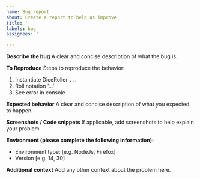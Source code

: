 ```yaml
---
name: Bug report
about: Create a report to help us improve
title: ''
labels: bug
assignees: ''

---
```


**Describe the bug**
A clear and concise description of what the bug is.

**To Reproduce**
Steps to reproduce the behavior:
1. Instantiate DiceRoller `...`
2. Roll notation '...'
4. See error in console

**Expected behavior**
A clear and concise description of what you expected to happen.

**Screenshots / Code snippets**
If applicable, add screenshots to help explain your problem.

**Environment (please complete the following information):**
 - Environment type: [e.g. NodeJs, Firefox]
 - Version [e.g. 14, 30]

**Additional context**
Add any other context about the problem here.
